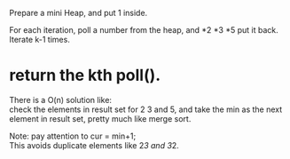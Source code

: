 
Prepare a mini Heap, and put 1 inside.   

For each iteration, 
poll a number from the heap, and *2  *3   *5 put it back. 
Iterate k-1 times.

return the kth poll(). 
=========================================
There is a O(n) solution like:   
check the elements in result set for 2 3 and 5, and take the min as the next element in result set, pretty much like merge sort. 

Note: pay attention to cur = min+1;   
This avoids duplicate elements like 2*3 and 3*2.  

